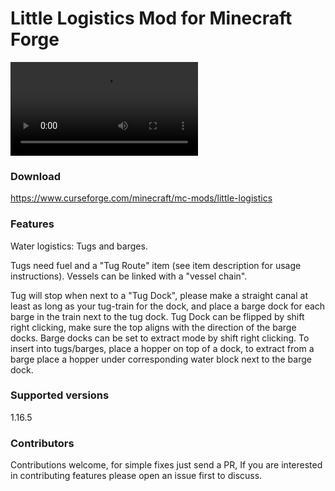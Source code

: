 # Little Logistics Mod for Minecraft Forge

<video src="https://user-images.githubusercontent.com/31002977/150042817-908a75b5-2802-4c83-a13d-0fbecc0ec94c.mp4"></video>

### Download

https://www.curseforge.com/minecraft/mc-mods/little-logistics

### Features

Water logistics: Tugs and barges. 

Tugs need fuel and a "Tug Route" item (see item description for usage instructions). 
Vessels can be linked with a "vessel chain". 

Tug will stop when next to a "Tug Dock", please make a straight canal at least as long as your tug-train for the dock, and place a barge dock for each barge in the train next to the tug dock. Tug Dock can be flipped by shift right clicking, make sure the top aligns with the direction of the barge docks. Barge docks can be set to extract mode by shift right clicking. To insert into tugs/barges, place a hopper on top of a dock, to extract from a barge place a hopper under corresponding water block next to the barge dock. 

### Supported versions

1.16.5

### Contributors

Contributions welcome, for simple fixes just send a PR, If you are interested in contributing features please open an issue first to discuss. 

